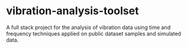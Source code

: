 # vibration-analysis-toolset
A full stack project for the analysis of vibration data using time and frequency techniques applied on public dataset samples and simulated data.
